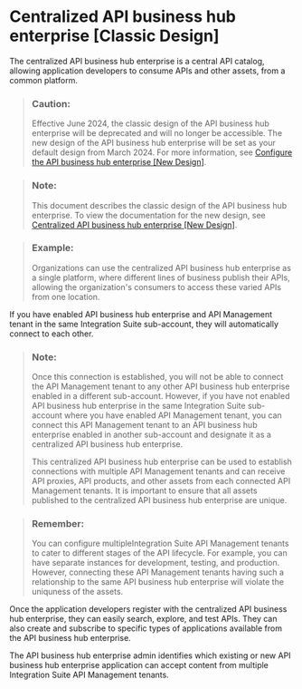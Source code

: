 <!-- loio33b706f4f2e148ffb1cb9289d5cda27d -->

# Centralized API business hub enterprise \[Classic Design\]

The centralized API business hub enterprise is a central API catalog, allowing application developers to consume APIs and other assets, from a common platform.

> ### Caution:  
> Effective June 2024, the classic design of the API business hub enterprise will be deprecated and will no longer be accessible. The new design of the API business hub enterprise will be set as your default design from March 2024. For more information, see [Configure the API business hub enterprise \[New Design\]](configure-the-api-business-hub-enterprise-new-design-54b4607.md).

> ### Note:  
> This document describes the classic design of the API business hub enterprise. To view the documentation for the new design, see [Centralized API business hub enterprise \[New Design\]](centralized-api-business-hub-enterprise-new-design-38422de.md).

> ### Example:  
> Organizations can use the centralized API business hub enterprise as a single platform, where different lines of business publish their APIs, allowing the organization's consumers to access these varied APIs from one location.

If you have enabled API business hub enterprise and API Management tenant in the same Integration Suite sub-account, they will automatically connect to each other.

> ### Note:  
> Once this connection is established, you will not be able to connect the API Management tenant to any other API business hub enterprise enabled in a different sub-account. However, if you have not enabled API business hub enterprise in the same Integration Suite sub-account where you have enabled API Management tenant, you can connect this API Management tenant to an API business hub enterprise enabled in another sub-account and designate it as a centralized API business hub enterprise.
> 
> This centralized API business hub enterprise can be used to establish connections with multiple API Management tenants and can receive API proxies, API products, and other assets from each connected API Management tenants. It is important to ensure that all assets published to the centralized API business hub enterprise are unique.

> ### Remember:  
> You can configure multipleIntegration Suite API Management tenants to cater to different stages of the API lifecycle. For example, you can have separate instances for development, testing, and production. However, connecting these API Management tenants having such a relationship to the same API business hub enterprise will violate the uniquness of the assets.

Once the application developers register with the centralized API business hub enterprise, they can easily search, explore, and test APIs. They can also create and subscribe to specific types of applications available from the API business hub enterprise.

The API business hub enterprise admin identifies which existing or new API business hub enterprise application can accept content from multiple Integration Suite API Management tenants.

